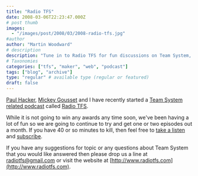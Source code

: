 ```yaml
---
title: "Radio TFS"
date: 2008-03-06T22:23:47.000Z
# post thumb
images:
  - "/images/post/2008/03/2008-radio-tfs.jpg"
#author
author: "Martin Woodward"
# description
description: "Tune in to Radio TFS for fun discussions on Team System, and join us by sending your questions or suggestions!"
# Taxonomies
categories: ["tfs", "maker", "web", "podcast"]
tags: ["blog", "archive"]
type: "regular" # available type (regular or featured)
draft: false
---
```


[](http://www.radiotfs.com/) [Paul Hacker](http://phacker.wordpress.com/), [Mickey Gousset](http://teamsystemrocks.com/blogs/mickey_gousset/) and I have recently started a [Team System related podcast](http://www.radiotfs.com/) called [Radio TFS](http://www.radiotfs.com/).

While it is not going to win any awards any time soon, we've been having a lot of fun so we are going to continue to try and get one or two episodes out a month. If you have 40 or so minutes to kill, then feel free to [take a listen](http://www.radiotfs.com/ct.ashx?id=ecb4b81c-5a56-4c34-b572-9286ad9710fc&url=http%3a%2f%2ffeeds.feedburner.com%2f%7er%2fradiotfs%2f%7e5%2f245499779%2fradiotfs_003.mp3) and [subscribe](http://feeds.feedburner.com/radiotfs).

If you have any suggestions for topic or any questions about Team System that you would like answered then please drop us a line at [radiotfs@gmail.com](mailto:radiotfs@gmail.com) or visit the website at [http://www.radiotfs.com](http://www.radiotfs.com).
